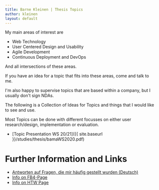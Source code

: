 ```yaml
---
title: Barne Kleinen | Thesis Topics
author: kleinen
layout: default
---
```


My main areas of interest are

* Web Technology
* User Centered Design and Usability
* Agile Development
* Continuous Deployment and DevOps


And all intersections of these areas.

If you have an idea for a topic that fits into these areas, come and talk to me.

I'm also happy to supervise topics that are based within a company, but I usually
don't sign NDAs.

The following is a Collection of Ideas for Topics and things that I would like
to see and use.

Most Topics can be done with different focusses on either user research/design,
implementation or evaluation.

* [Topic Presentation WS 20/21]({{ site.baseurl }}/studies/thesis/bamaWS2020.pdf)


# Further Information and Links
* [Antworten auf Fragen, die mir häufig gestellt wurden (Deutsch)](faq)
* [Info on FB4-Page](http://www.f4.htw-berlin.de/studieren/abschlussarbeit-kolloquium/)
* [Info on HTW Page](https://www.htw-berlin.de/studium/studienorganisation/pruefungen-praktikum/abschlussarbeit/)
